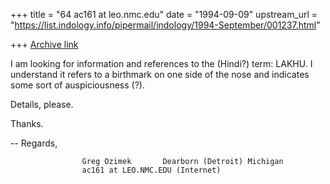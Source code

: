 +++
title = "64 ac161 at leo.nmc.edu"
date = "1994-09-09"
upstream_url = "https://list.indology.info/pipermail/indology/1994-September/001237.html"

+++
[Archive link](https://list.indology.info/pipermail/indology/1994-September/001237.html)



I am looking for information and references to the (Hindi?) term: 
LAKHU.  I understand it refers to a birthmark on one side of the
nose and indicates some sort of auspiciousness (?).  

Details, please.  

Thanks.  



--
                    Regards,

                    Greg Ozimek       Dearborn (Detroit) Michigan
                    ac161 at LEO.NMC.EDU (Internet)





